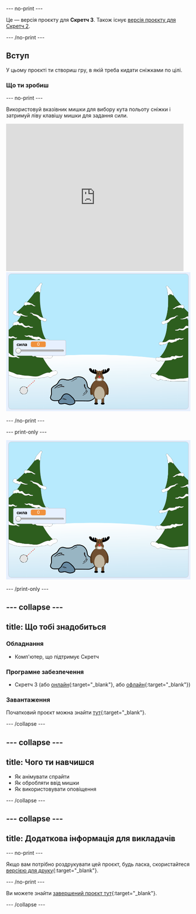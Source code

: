 --- no-print ---

Це — версія проєкту для **Скретч 3**. Також існує [версія проєкту для Скретч 2](https://projects.raspberrypi.org/uk-UA/projects/snowball-fight-scratch2).

--- /no-print ---

## Вступ

У цьому проєкті ти створиш гру, в якій треба кидати сніжками по цілі.

### Що ти зробиш

--- no-print ---

Використовуй вказівник мишки для вибору кута польоту сніжки і затримуй ліву клавішу мишки для задання сили.

<div class="scratch-preview">
  <iframe allowtransparency="true" width="485" height="402" src="https://scratch.mit.edu/projects/embed/399259795/?autostart=true" frameborder="0" scrolling="no"></iframe>
  <img src="images/snow-final.png">
</div>

--- /no-print ---

--- print-only ---

![завершений проєкт](images/snow-final.png)

--- /print-only ---

--- collapse ---
---
title: Що тобі знадобиться
---

### Обладнання

+ Комп'ютер, що підтримує Скретч

### Програмне забезпечення

+ Скретч 3 (або [онлайн](http://rpf.io/scratchon){:target="_blank"}, або [офлайн](http://rpf.io/scratchoff){:target="_blank"})

### Завантаження

Початковий проєкт можна знайти [тут](http://rpf.io/p/uk-UA/snowball-fight-go){:target="_blank"}.

--- /collapse ---

--- collapse ---
---
title: Чого ти навчишся
---

- Як анімувати спрайти
- Як обробляти ввід мишки
- Як використовувати оповіщення

--- /collapse ---

--- collapse ---
---
title: Додаткова інформація для викладачів
---

--- no-print ---

Якщо вам потрібно роздрукувати цей проєкт, будь ласка, скористайтеся [версією для друку](https://projects.raspberrypi.org/uk-UA/projects/snowball-fight/print){:target="_blank"}.

--- /no-print ---

Ви можете знайти [завершений проєкт тут](http://rpf.io/p/uk-UA/snowball-fight-get){:target="_blank"}.

--- /collapse ---
